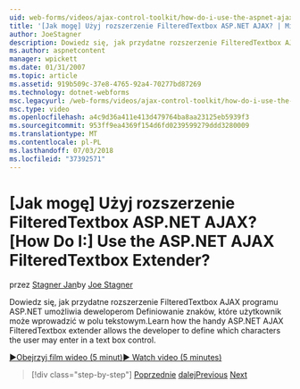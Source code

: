 ```yaml
---
uid: web-forms/videos/ajax-control-toolkit/how-do-i-use-the-aspnet-ajax-filteredtextbox-extender
title: '[Jak mogę] Użyj rozszerzenie FilteredTextbox ASP.NET AJAX? | Microsoft Docs'
author: JoeStagner
description: Dowiedz się, jak przydatne rozszerzenie FilteredTextbox AJAX programu ASP.NET umożliwia deweloperom Definiowanie znaków, które użytkownik może wprowadzić w polu tekstowym.
ms.author: aspnetcontent
manager: wpickett
ms.date: 01/31/2007
ms.topic: article
ms.assetid: 919b509c-37e8-4765-92a4-70277bd87269
ms.technology: dotnet-webforms
msc.legacyurl: /web-forms/videos/ajax-control-toolkit/how-do-i-use-the-aspnet-ajax-filteredtextbox-extender
msc.type: video
ms.openlocfilehash: a4c9d36a411e413d479764ba8aa23125eb5939f3
ms.sourcegitcommit: 953ff9ea4369f154d6fd0239599279ddd3280009
ms.translationtype: MT
ms.contentlocale: pl-PL
ms.lasthandoff: 07/03/2018
ms.locfileid: "37392571"
---
```

<a name="how-do-i-use-the-aspnet-ajax-filteredtextbox-extender"></a><span data-ttu-id="fd6ca-104">[Jak mogę] Użyj rozszerzenie FilteredTextbox ASP.NET AJAX?</span><span class="sxs-lookup"><span data-stu-id="fd6ca-104">[How Do I:] Use the ASP.NET AJAX FilteredTextbox Extender?</span></span>
====================
<span data-ttu-id="fd6ca-105">przez [Stagner Jan](https://github.com/JoeStagner)</span><span class="sxs-lookup"><span data-stu-id="fd6ca-105">by [Joe Stagner](https://github.com/JoeStagner)</span></span>

<span data-ttu-id="fd6ca-106">Dowiedz się, jak przydatne rozszerzenie FilteredTextbox AJAX programu ASP.NET umożliwia deweloperom Definiowanie znaków, które użytkownik może wprowadzić w polu tekstowym.</span><span class="sxs-lookup"><span data-stu-id="fd6ca-106">Learn how the handy ASP.NET AJAX FilteredTextbox extender allows the developer to define which characters the user may enter in a text box control.</span></span>

[<span data-ttu-id="fd6ca-107">&#9654;Obejrzyj film wideo (5 minut)</span><span class="sxs-lookup"><span data-stu-id="fd6ca-107">&#9654; Watch video (5 minutes)</span></span>](https://channel9.msdn.com/Blogs/ASP-NET-Site-Videos/how-do-i-use-the-aspnet-ajax-filteredtextbox-extender)

> [!div class="step-by-step"]
> <span data-ttu-id="fd6ca-108">[Poprzednie](how-do-i-use-the-aspnet-ajax-dynamicpopulate-extender.md)
> [dalej](how-do-i-use-the-aspnet-ajax-hovermenu-extender.md)</span><span class="sxs-lookup"><span data-stu-id="fd6ca-108">[Previous](how-do-i-use-the-aspnet-ajax-dynamicpopulate-extender.md)
[Next](how-do-i-use-the-aspnet-ajax-hovermenu-extender.md)</span></span>
